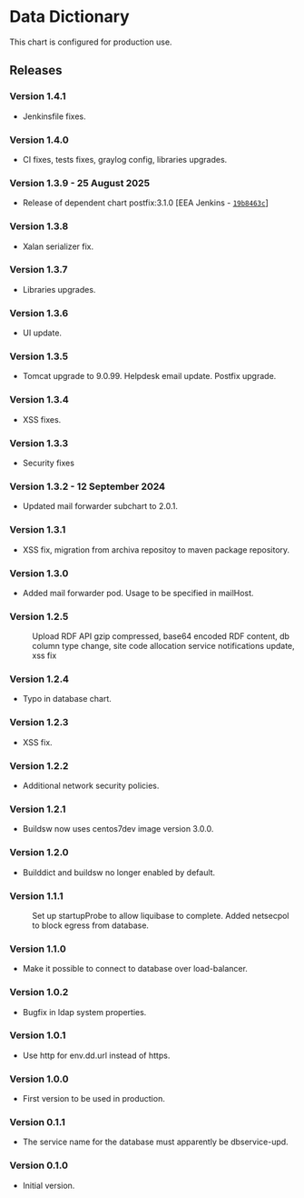 # Data Dictionary

This chart is configured for production use.

## Releases

### Version 1.4.1
- Jenkinsfile fixes.

### Version 1.4.0
- CI fixes, tests fixes, graylog config, libraries upgrades.

### Version 1.3.9 - 25 August 2025
- Release of dependent chart postfix:3.1.0 [EEA Jenkins - [`19b8463c`](https://github.com/eea/helm-charts/commit/19b8463c9b0aeef751a8196da9d82a49ce647459)]

### Version 1.3.8
- Xalan serializer fix.

### Version 1.3.7
- Libraries upgrades.

### Version 1.3.6
- UI update.

### Version 1.3.5
- Tomcat upgrade to 9.0.99. Helpdesk email update. Postfix upgrade.

### Version 1.3.4
- XSS fixes.

### Version 1.3.3
- Security fixes

### Version 1.3.2 - 12 September 2024
- Updated mail forwarder subchart to 2.0.1.

### Version 1.3.1
- XSS fix, migration from archiva repositoy to maven package repository.

### Version 1.3.0
- Added mail forwarder pod. Usage to be specified in mailHost.

### Version 1.2.5
  <dd>Upload RDF API gzip compressed, base64 encoded RDF content, db column type change,
      site code allocation service notifications update, xss fix</dd>

### Version 1.2.4
- Typo in database chart.

### Version 1.2.3
- XSS fix.

### Version 1.2.2
- Additional network security policies.

### Version 1.2.1
- Buildsw now uses centos7dev image version 3.0.0.

### Version 1.2.0
- Builddict and buildsw no longer enabled by default.

### Version 1.1.1
  <dd>Set up startupProbe to allow liquibase to complete.
     Added netsecpol to block egress from database.</dd>

### Version 1.1.0
- Make it possible to connect to database over load-balancer.

### Version 1.0.2
- Bugfix in ldap system properties.

### Version 1.0.1
- Use http for env.dd.url instead of https.

### Version 1.0.0
- First version to be used in production.

### Version 0.1.1
- The service name for the database must apparently be dbservice-upd.

### Version 0.1.0
- Initial version.



